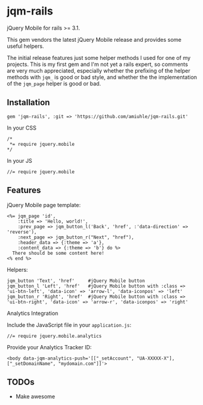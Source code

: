 # jqm-rails

jQuery Mobile for rails >= 3.1.

This gem vendors the latest jQuery Mobile release and provides some useful helpers.

The initial release features just some helper methods I used for one of my projects. 
This is my first gem and I'm not yet a rails expert, so comments are very much appreciated,
especially whether the prefixing of the helper methods with `jqm_` is good or bad style, and
whether the the implementation of the `jqm_page` helper is good or bad.

## Installation
    gem 'jqm-rails', :git => 'https://github.com/amiuhle/jqm-rails.git'
  
In your CSS

    /*
     *= require jquery.mobile
    */
In your JS

    //= require jquery.mobile
  

## Features

jQuery Mobile page template:

    <%= jqm_page 'id', 
        :title => 'Hello, world!', 
        :prev_page => jqm_button_l('Back', 'href', :'data-direction' => 'reverse'),
        :next_page => jqm_button_r("Next", "href"),
        :header_data => {:theme => 'a'},
        :content_data => {:theme => 'b'} do %>
      There should be some content here!
    <% end %>
  
Helpers:

    jqm_button 'Text', 'href'     #jQuery Mobile button
    jqm_button_l 'Left', 'href'   #jQuery Mobile button with :class => 'ui-btn-left', 'data-icon' => 'arrow-l', 'data-iconpos' => 'left'
    jqm_button_r 'Right', 'href'  #jQuery Mobile button with :class => 'ui-btn-right', 'data-icon' => 'arrow-r', 'data-iconpos' => 'right'
    
Analytics Integration

Include the JavaScript file in your `application.js`:

    //= require jquery.mobile.analytics
    
Provide your Analytics Tracker ID:

    <body data-jqm-analytics-push='[["_setAccount", "UA-XXXXX-X"], ["_setDomainName", "mydomain.com"]]'>


    
  
## TODOs
  - Make awesome